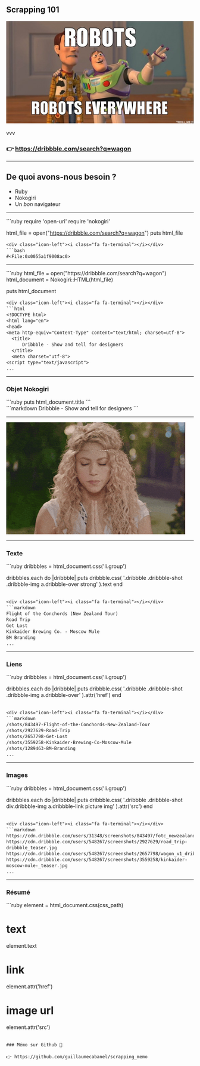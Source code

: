 ## Scrapping 101
<img class="full-screen" src="images/robots-robots-everywhere.jpg">

vvv

### 👉 <span class="lowercase">https://dribbble.com/search?q=wagon</span>

---

## De quoi avons-nous besoin ?

- Ruby
- Nokogiri
- Un *bon* navigateur

---

<div class="icon-left"><i class="fa fa-file-code-o"></i></div>
```ruby
require 'open-uri'
require 'nokogiri'

html_file = open("https://dribbble.com/search?q=wagon")
puts html_file
```
<div class="icon-left"><i class="fa fa-terminal"></i></div>
```bash
#<File:0x0055a1f9008ac0>
```
<!-- .element: class="fragment" data-fragment-index="2" -->

---

<div class="icon-left"><i class="fa fa-file-code-o"></i></div>
```ruby
html_file = open("https://dribbble.com/search?q=wagon")
html_document = Nokogiri::HTML(html_file)

puts html_document
```
<div class="icon-left"><i class="fa fa-terminal"></i></div>
```html
<!DOCTYPE html>
<html lang="en">
<head>
<meta http-equiv="Content-Type" content="text/html; charset=utf-8">
  <title>
      Dribbble - Show and tell for designers
  </title>
  <meta charset="utf-8">
<script type="text/javascript">
...
```
<!-- .element: class="fragment" data-fragment-index="2" -->

---

### Objet Nokogiri

<div class="icon-left"><i class="fa fa-file-code-o"></i></div>
```ruby
puts html_document.title
```

<div class="icon-left"><i class="fa fa-terminal"></i></div>
```markdown
Dribbble - Show and tell for designers
```
<!-- .element: class="fragment" data-fragment-index="2" -->

---

<img class="full-screen" src="images/concentrate.gif">

---

### Texte

<div class="icon-left"><i class="fa fa-file-code-o"></i></div>
```ruby
dribbbles = html_document.css('li.group')

dribbbles.each do |dribbble|
  puts dribbble.css(
   '.dribbble .dribbble-shot .dribbble-img a.dribbble-over strong'
  ).text
end
```

<div class="icon-left"><i class="fa fa-terminal"></i></div>
```markdown
Flight of the Conchords (New Zealand Tour)
Road Trip
Get Lost
Kinkaider Brewing Co. - Moscow Mule
BM Branding
...
```
<!-- .element: class="fragment" data-fragment-index="2" -->

---

### Liens

<div class="icon-left"><i class="fa fa-file-code-o"></i></div>
```ruby
dribbbles = html_document.css('li.group')

dribbbles.each do |dribbble|
  puts dribbble.css(
    '.dribbble .dribbble-shot .dribbble-img   a.dribbble-over'
  ).attr('href')
end
```

<div class="icon-left"><i class="fa fa-terminal"></i></div>
```markdown
/shots/843497-Flight-of-the-Conchords-New-Zealand-Tour
/shots/2927629-Road-Trip
/shots/2657798-Get-Lost
/shots/3559258-Kinkaider-Brewing-Co-Moscow-Mule
/shots/1289463-BM-Branding
...
```
<!-- .element: class="fragment" data-fragment-index="2" -->

---

### Images

<div class="icon-left"><i class="fa fa-file-code-o"></i></div>
```ruby
dribbbles = html_document.css('li.group')

dribbbles.each do |dribbble|
  puts dribbble.css(
    '.dribbble .dribbble-shot div.dribbble-img a.dribbble-link picture img'
  ).attr('src')
end
```

<div class="icon-left"><i class="fa fa-terminal"></i></div>
```markdown
https://cdn.dribbble.com/users/31348/screenshots/843497/fotc_newzealand_dribbble_teaser.jpg
https://cdn.dribbble.com/users/548267/screenshots/2927629/road_trip-dribbble_teaser.jpg
https://cdn.dribbble.com/users/548267/screenshots/2657798/wagon_v1_dribbble_teaser.jpg
https://cdn.dribbble.com/users/548267/screenshots/3559258/kinkaider-moscow-mule-_teaser.jpg
...
```
<!-- .element: class="fragment" data-fragment-index="2" -->

---

### Résumé

<div class="icon-left"><i class="fa fa-file-code-o"></i></div>
```ruby
  element = html_document.css(css_path)

  # text
  element.text

  # link
  element.attr('href')

  # image url
  element.attr('src')
```

### Mémo sur Github 🎉

👉 https://github.com/guillaumecabanel/scrapping_memo
